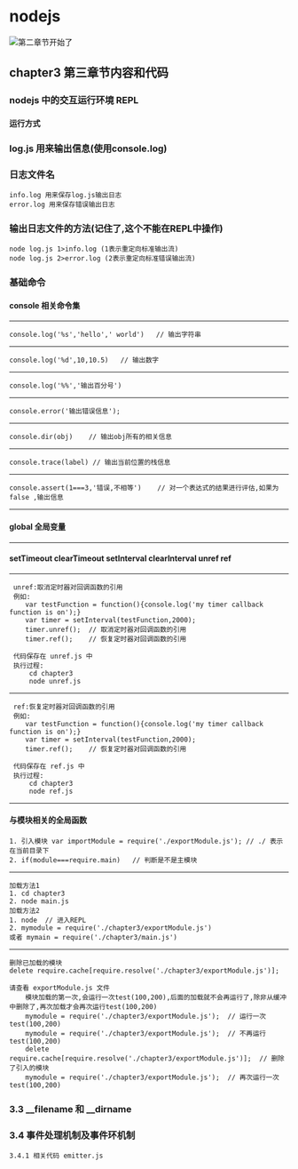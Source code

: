 # nodejs
![第二章节开始了](http://www.denglm.com/images/backtotop.png)
## chapter3 第三章节内容和代码

### nodejs 中的交互运行环境 REPL
#### 运行方式

### log.js 用来输出信息(使用console.log)

### 日志文件名
    info.log 用来保存log.js输出日志
    error.log 用来保存错误输出日志

### 输出日志文件的方法(记住了,这个不能在REPL中操作)
    node log.js 1>info.log (1表示重定向标准输出流)
    node log.js 2>error.log (2表示重定向标准错误输出流)

### 基础命令

#### console 相关命令集

 ----
    console.log('%s','hello',' world')   // 输出字符串
 ----
    console.log('%d',10,10.5)   // 输出数字
 ----
    console.log('%%','输出百分号')
 ----
    console.error('输出错误信息');
 ----
    console.dir(obj)    // 输出obj所有的相关信息
 ----
    console.trace(label) // 输出当前位置的栈信息
 ----
    console.assert(1===3,'错误,不相等')    // 对一个表达式的结果进行评估,如果为false ,输出信息
 ----

#### global 全局变量

 ----

#### setTimeout clearTimeout   setInterval clearInterval unref  ref

 ----
     unref:取消定时器对回调函数的引用
     例如:
        var testFunction = function(){console.log('my timer callback function is on');}
        var timer = setInterval(testFunction,2000);
        timer.unref();  // 取消定时器对回调函数的引用
        timer.ref();    // 恢复定时器对回调函数的引用

     代码保存在 unref.js 中
     执行过程:
         cd chapter3
         node unref.js

 ----
     ref:恢复定时器对回调函数的引用
     例如:
        var testFunction = function(){console.log('my timer callback function is on');}
        var timer = setInterval(testFunction,2000);
        timer.ref();    // 恢复定时器对回调函数的引用

     代码保存在 ref.js 中
     执行过程:
         cd chapter3
         node ref.js

----

#### 与模块相关的全局函数
    1. 引入模块 var importModule = require('./exportModule.js'); // ./ 表示在当前目录下
    2. if(module===require.main)   // 判断是不是主模块
---
    加载方法1
    1. cd chapter3
    2. node main.js
    加载方法2
    1. node  // 进入REPL
    2. mymodule = require('./chapter3/exportModule.js')
    或者 mymain = require('./chapter3/main.js')
---
    删除已加载的模块
    delete require.cache[require.resolve('./chapter3/exportModule.js')];

    请查看 exportModule.js 文件
        模块加载的第一次,会运行一次test(100,200),后面的加载就不会再运行了,除非从缓冲中删除了,再次加载才会再次运行test(100,200)
        mymodule = require('./chapter3/exportModule.js');  // 运行一次 test(100,200)
        mymodule = require('./chapter3/exportModule.js');  // 不再运行 test(100,200)
        delete require.cache[require.resolve('./chapter3/exportModule.js')];  // 删除了引入的模块
        mymodule = require('./chapter3/exportModule.js');  // 再次运行一次 test(100,200)


### 3.3 __filename 和 __dirname

### 3.4 事件处理机制及事件环机制 

    3.4.1 相关代码 emitter.js
